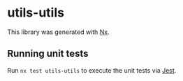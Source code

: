 # utils-utils

This library was generated with [Nx](https://nx.dev).

## Running unit tests

Run `nx test utils-utils` to execute the unit tests via [Jest](https://jestjs.io).
